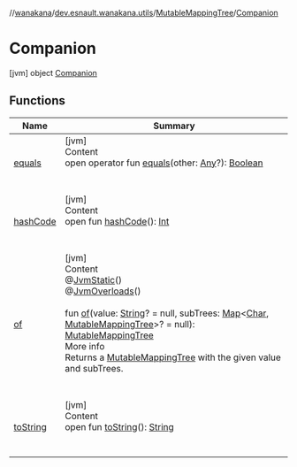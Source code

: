 //[wanakana](../../../index.md)/[dev.esnault.wanakana.utils](../../index.md)/[MutableMappingTree](../index.md)/[Companion](index.md)



# Companion  
 [jvm] object [Companion](index.md)   


## Functions  
  
|  Name|  Summary| 
|---|---|
| <a name="kotlin/Any/equals/#kotlin.Any?/PointingToDeclaration/"></a>[equals](../../-mapping-builder/index.md#%5Bkotlin%2FAny%2Fequals%2F%23kotlin.Any%3F%2FPointingToDeclaration%2F%5D%2FFunctions%2F382485239)| <a name="kotlin/Any/equals/#kotlin.Any?/PointingToDeclaration/"></a>[jvm]  <br>Content  <br>open operator fun [equals](../../-mapping-builder/index.md#%5Bkotlin%2FAny%2Fequals%2F%23kotlin.Any%3F%2FPointingToDeclaration%2F%5D%2FFunctions%2F382485239)(other: [Any](https://kotlinlang.org/api/latest/jvm/stdlib/kotlin/-any/index.html)?): [Boolean](https://kotlinlang.org/api/latest/jvm/stdlib/kotlin/-boolean/index.html)  <br><br><br>
| <a name="kotlin/Any/hashCode/#/PointingToDeclaration/"></a>[hashCode](../../-mapping-builder/index.md#%5Bkotlin%2FAny%2FhashCode%2F%23%2FPointingToDeclaration%2F%5D%2FFunctions%2F382485239)| <a name="kotlin/Any/hashCode/#/PointingToDeclaration/"></a>[jvm]  <br>Content  <br>open fun [hashCode](../../-mapping-builder/index.md#%5Bkotlin%2FAny%2FhashCode%2F%23%2FPointingToDeclaration%2F%5D%2FFunctions%2F382485239)(): [Int](https://kotlinlang.org/api/latest/jvm/stdlib/kotlin/-int/index.html)  <br><br><br>
| <a name="dev.esnault.wanakana.utils/MutableMappingTree.Companion/of/#kotlin.String?#kotlin.collections.Map[kotlin.Char,dev.esnault.wanakana.utils.MutableMappingTree]?/PointingToDeclaration/"></a>[of](of.md)| <a name="dev.esnault.wanakana.utils/MutableMappingTree.Companion/of/#kotlin.String?#kotlin.collections.Map[kotlin.Char,dev.esnault.wanakana.utils.MutableMappingTree]?/PointingToDeclaration/"></a>[jvm]  <br>Content  <br>@[JvmStatic](https://kotlinlang.org/api/latest/jvm/stdlib/kotlin.jvm/-jvm-static/index.html)()  <br>@[JvmOverloads](https://kotlinlang.org/api/latest/jvm/stdlib/kotlin.jvm/-jvm-overloads/index.html)()  <br>  <br>fun [of](of.md)(value: [String](https://kotlinlang.org/api/latest/jvm/stdlib/kotlin/-string/index.html)? = null, subTrees: [Map](https://kotlinlang.org/api/latest/jvm/stdlib/kotlin.collections/-map/index.html)<[Char](https://kotlinlang.org/api/latest/jvm/stdlib/kotlin/-char/index.html), [MutableMappingTree](../index.md)>? = null): [MutableMappingTree](../index.md)  <br>More info  <br>Returns a [MutableMappingTree](../index.md) with the given value and subTrees.  <br><br><br>
| <a name="kotlin/Any/toString/#/PointingToDeclaration/"></a>[toString](../../-mapping-builder/index.md#%5Bkotlin%2FAny%2FtoString%2F%23%2FPointingToDeclaration%2F%5D%2FFunctions%2F382485239)| <a name="kotlin/Any/toString/#/PointingToDeclaration/"></a>[jvm]  <br>Content  <br>open fun [toString](../../-mapping-builder/index.md#%5Bkotlin%2FAny%2FtoString%2F%23%2FPointingToDeclaration%2F%5D%2FFunctions%2F382485239)(): [String](https://kotlinlang.org/api/latest/jvm/stdlib/kotlin/-string/index.html)  <br><br><br>

